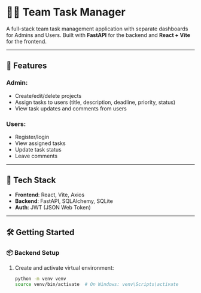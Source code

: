 # 🧑‍💻 Team Task Manager

A full-stack team task management application with separate dashboards for Admins and Users. Built with **FastAPI** for the backend and **React + Vite** for the frontend.

---

## 🚀 Features

### Admin:
- Create/edit/delete projects
- Assign tasks to users (title, description, deadline, priority, status)
- View task updates and comments from users

### Users:
- Register/login
- View assigned tasks
- Update task status
- Leave comments

---

## 🧱 Tech Stack

- **Frontend**: React, Vite, Axios
- **Backend**: FastAPI, SQLAlchemy, SQLite
- **Auth**: JWT (JSON Web Token)

---

## 🛠️ Getting Started

### 📦 Backend Setup

1. Create and activate virtual environment:
   ```bash
   python -m venv venv
   source venv/bin/activate  # On Windows: venv\Scripts\activate
